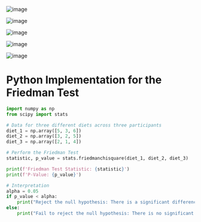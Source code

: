 ![image](https://github.com/user-attachments/assets/ed29313a-768a-4298-bcd9-9387d3b68101)

![image](https://github.com/user-attachments/assets/b008f353-d108-4b90-9ff3-e62108067eb4)

![image](https://github.com/user-attachments/assets/d6e336ec-872e-46e3-99f5-c44456225d2f)

![image](https://github.com/user-attachments/assets/e5a638be-9827-4258-9767-bc2441332b22)

![image](https://github.com/user-attachments/assets/062e5770-4813-431d-96c0-ea464af420c5)

# Python Implementation for the Friedman Test

```python
import numpy as np
from scipy import stats

# Data for three different diets across three participants
diet_1 = np.array([5, 3, 6])
diet_2 = np.array([3, 2, 5])
diet_3 = np.array([2, 1, 4])

# Perform the Friedman Test
statistic, p_value = stats.friedmanchisquare(diet_1, diet_2, diet_3)

print(f'Friedman Test Statistic: {statistic}')
print(f'P-Value: {p_value}')

# Interpretation
alpha = 0.05
if p_value < alpha:
    print("Reject the null hypothesis: There is a significant difference among the diets.")
else:
    print("Fail to reject the null hypothesis: There is no significant difference among the diets.")

```
